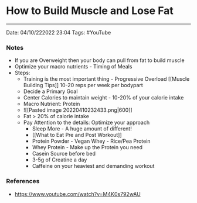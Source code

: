 # How to Build Muscle and Lose Fat
---
Date: 04/10/222022 23:04
Tags: #YouTube  


### Notes
- If you are Overweight then your body can pull from fat to build muscle
- Optimize your macro nutrients - Timing of Meals
- Steps:
	- Training is the most important thing - Progressive Overload [[Muscle Building Tips]] 10-20 reps per week per bodypart
	- Decide a Primary Goal
	- Center Calories to maintain weight - 10-20% of your calorie intake
	- Macro Nutrient: Protein
	-  ![[Pasted image 20220410232433.png|600]]
	* Fat > 20% of calorie intake
	* Pay Attention to the details: Optimize your approach
		* Sleep More - A huge amount of different!
		* [[What to Eat Pre and Post Workout]]
		* Protein Powder - Vegan Whey - Rice/Pea Protein
		* Whey Protein - Make up the Protein you need
		* Casein Source before bed
		* 3-5g of Creatine a day
		* Caffeine on your heaviest and demanding workout
### References
- https://www.youtube.com/watch?v=M4K0s792wAU
